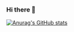 ### Hi there 👋
[![Anurag's GitHub stats](https://github-readme-stats.vercel.app/api?username=maynormoe)](https://github.com/anuraghazra/github-readme-stats)
